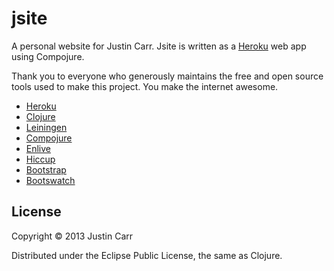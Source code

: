# jsite

A personal website for Justin Carr.
Jsite is written as a [Heroku](http://www.heroku.com) web app using Compojure.

Thank you to everyone who generously maintains the free and open source tools used to make this project. You make the internet awesome.

 - [Heroku](https://www.heroku.com)
 - [Clojure](http://clojure.org)
 - [Leiningen](http://leiningen.org)
 - [Compojure](https://github.com/weavejester/compojure)
 - [Enlive](https://github.com/cgrand/enlive)
 - [Hiccup](https://github.com/weavejester/hiccup)
 - [Bootstrap](http://getbootstrap.com)
 - [Bootswatch](http://bootswatch.com)

## License

Copyright © 2013 Justin Carr

Distributed under the Eclipse Public License, the same as Clojure.
